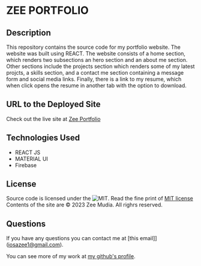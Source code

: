 # ZEE PORTFOLIO

## Description

This repository contains the source code for my portfolio website. The website was built using REACT. The website consists of a home section, which renders two  subsections an hero section and an about me section.  Other sections include the projects section which renders some of my latest projcts, a skills section,  and a contact me section containing a message form and social media links. Finally, there is a link to my resume, which when click opens the resume in another tab with the option to download.


## URL to the Deployed Site

Check out the live site at [Zee Portfolio](https://bit.ly/zeemudia)

## Technologies Used
* REACT JS
* MATERIAL UI
* Firebase

## License
Source code is licensed under the ![MIT](https://img.shields.io/badge/License-MIT-yellow.svg). 
Read the fine print of [MIT license](./license)
Contents of the site are &copy; 2023 Zee Mudia. All righrs reserved.


## Questions

If you have any questions you can contact me at [this email]](iosazee1@gmail.com).

You can see more of my work at [my github's profile](https://github.com/iosazee).
